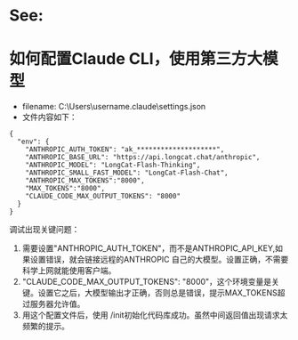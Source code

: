 # See:
# 如何配置Claude CLI，使用第三方大模型
- filename: C:\Users\username\.claude\settings.json
- 文件内容如下：
```
{
  "env": {
    "ANTHROPIC_AUTH_TOKEN": "ak_********************",
    "ANTHROPIC_BASE_URL": "https://api.longcat.chat/anthropic",  
    "ANTHROPIC_MODEL": "LongCat-Flash-Thinking",
    "ANTHROPIC_SMALL_FAST_MODEL": "LongCat-Flash-Chat",
    "ANTHROPIC_MAX_TOKENS":"8000",
    "MAX_TOKENS":"8000",
    "CLAUDE_CODE_MAX_OUTPUT_TOKENS": "8000"
  }
}
```
调试出现关键问题：
1. 需要设置"ANTHROPIC_AUTH_TOKEN"，而不是ANTHROPIC_API_KEY,如果设置错误，就会链接远程的ANTHROPIC 自己的大模型。设置正确，不需要科学上网就能使用客户端。
2. "CLAUDE_CODE_MAX_OUTPUT_TOKENS": "8000"，这个环境变量是关键。设置它之后，大模型输出才正确，否则总是错误，提示MAX_TOKENS超过服务器允许值。
3. 用这个配置文件后，使用 /init初始化代码库成功。虽然中间返回值出现请求太频繁的提示。
